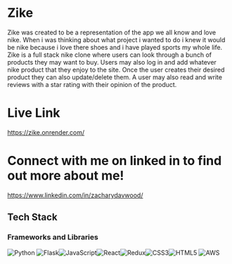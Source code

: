 # Zike 

Zike was created to be a representation of the app we all know and love nike. When i was thinking about what project i wanted to do i knew it would be nike because i love there shoes and i have played sports my whole life. Zike is a full stack nike clone where users can look through a bunch of products they may want to buy. Users may also log in and add whatever nike product that they enjoy to the site. Once the user creates their desired product they can also update/delete them. A user may also read and write reviews with a star rating with their opinion of the product. 


# Live Link 

https://zike.onrender.com/


# Connect with me on linked in to find out more about me!

https://www.linkedin.com/in/zacharydavwood/


## Tech Stack
### Frameworks and Libraries
![Python](https://img.shields.io/badge/python-3670A0?style=for-the-badge&logo=python&logoColor=ffdd54) ![Flask](https://img.shields.io/badge/flask-%23000.svg?style=for-the-badge&logo=flask&logoColor=white)![JavaScript](https://img.shields.io/badge/javascript-%23323330.svg?style=for-the-badge&logo=javascript&logoColor=%23F7DF1E)![React](https://img.shields.io/badge/react-%2320232a.svg?style=for-the-badge&logo=react&logoColor=%2361DAFB)![Redux](https://img.shields.io/badge/redux-%23593d88.svg?style=for-the-badge&logo=redux&logoColor=white)![CSS3](https://img.shields.io/badge/css3-%231572B6.svg?style=for-the-badge&logo=css3&logoColor=white)![HTML5](https://img.shields.io/badge/html5-%23E34F26.svg?style=for-the-badge&logo=html5&logoColor=white) ![AWS](https://user-images.githubusercontent.com/25181517/183896132-54262f2e-6d98-41e3-8888-e40ab5a17326.png)


